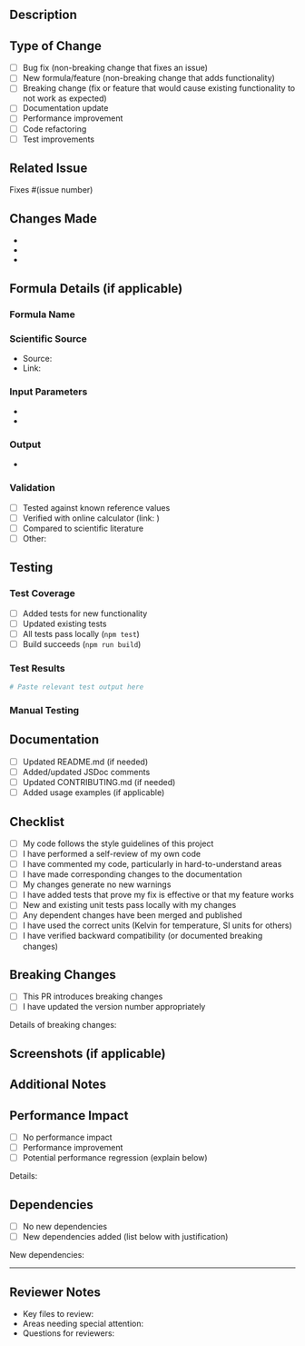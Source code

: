 ## Description
<!-- Provide a clear and concise description of your changes -->


## Type of Change
<!-- Check all that apply -->
- [ ] Bug fix (non-breaking change that fixes an issue)
- [ ] New formula/feature (non-breaking change that adds functionality)
- [ ] Breaking change (fix or feature that would cause existing functionality to not work as expected)
- [ ] Documentation update
- [ ] Performance improvement
- [ ] Code refactoring
- [ ] Test improvements

## Related Issue
<!-- Link to the issue this PR addresses -->
Fixes #(issue number)

## Changes Made
<!-- List the specific changes you made -->
- 
- 
- 

## Formula Details (if applicable)
<!-- For new formulas or formula changes -->

### Formula Name
<!-- Name of the formula -->

### Scientific Source
<!-- Provide reference to scientific source -->
- Source: 
- Link: 

### Input Parameters
<!-- List input parameters with units -->
- 
- 

### Output
<!-- Describe output with units -->
- 

### Validation
<!-- How did you validate the formula? -->
- [ ] Tested against known reference values
- [ ] Verified with online calculator (link: )
- [ ] Compared to scientific literature
- [ ] Other: 

## Testing
<!-- Describe the tests you ran -->

### Test Coverage
- [ ] Added tests for new functionality
- [ ] Updated existing tests
- [ ] All tests pass locally (`npm test`)
- [ ] Build succeeds (`npm run build`)

### Test Results
```bash
# Paste relevant test output here
```

### Manual Testing
<!-- Describe any manual testing performed -->


## Documentation
- [ ] Updated README.md (if needed)
- [ ] Added/updated JSDoc comments
- [ ] Updated CONTRIBUTING.md (if needed)
- [ ] Added usage examples (if applicable)

## Checklist
<!-- Ensure all items are completed before requesting review -->
- [ ] My code follows the style guidelines of this project
- [ ] I have performed a self-review of my own code
- [ ] I have commented my code, particularly in hard-to-understand areas
- [ ] I have made corresponding changes to the documentation
- [ ] My changes generate no new warnings
- [ ] I have added tests that prove my fix is effective or that my feature works
- [ ] New and existing unit tests pass locally with my changes
- [ ] Any dependent changes have been merged and published
- [ ] I have used the correct units (Kelvin for temperature, SI units for others)
- [ ] I have verified backward compatibility (or documented breaking changes)

## Breaking Changes
<!-- If this PR introduces breaking changes, describe them here -->
- [ ] This PR introduces breaking changes
- [ ] I have updated the version number appropriately

Details of breaking changes:


## Screenshots (if applicable)
<!-- Add screenshots to show visual changes -->


## Additional Notes
<!-- Add any other context about the PR here -->


## Performance Impact
<!-- Describe any performance implications -->
- [ ] No performance impact
- [ ] Performance improvement
- [ ] Potential performance regression (explain below)

Details:


## Dependencies
<!-- List any new dependencies added -->
- [ ] No new dependencies
- [ ] New dependencies added (list below with justification)

New dependencies:


---

## Reviewer Notes
<!-- Notes for reviewers -->
- Key files to review: 
- Areas needing special attention: 
- Questions for reviewers: 
